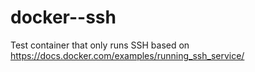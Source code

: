 # docker--ssh
Test container that only runs SSH based on https://docs.docker.com/examples/running_ssh_service/
